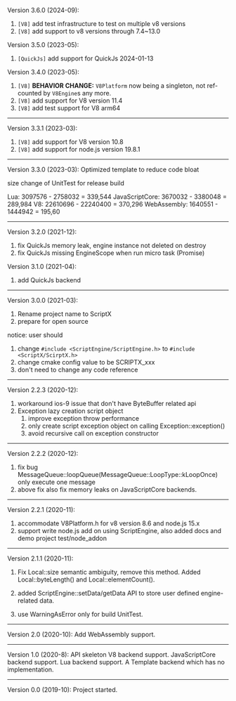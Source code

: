 Version 3.6.0 (2024-09):
1. `[V8]` add test infrastructure to test on multiple v8 versions
2. `[V8]` add support to v8 versions through 7.4~13.0

Version 3.5.0 (2023-05):
1. `[QuickJs]` add support for QuickJs 2024-01-13

Version 3.4.0 (2023-05):
1. `[V8]` **BEHAVIOR CHANGE:** `V8Platform` now being a singleton, not ref-counted by `V8Engine`s any more.
2. `[V8]` add support for V8 version 11.4
3. `[V8]` add test support for V8 arm64

---
Version 3.3.1 (2023-03):
1. `[V8]` add support for V8 version 10.8
2. `[V8]` add support for node.js version 19.8.1

---
Version 3.3.0 (2023-03):
Optimized template to reduce code bloat

size change of UnitTest for release build

Lua: 3097576 - 2758032 = 339,544
JavaScriptCore: 3670032 - 3380048 = 289,984
V8: 22610696 - 22240400 = 370,296
WebAssembly: 1640551 - 1444942 = 195,60

---
Version 3.2.0 (2021-12):
1. fix QuickJs memory leak, engine instance not deleted on destroy
2. fix QuickJs missing EngineScope when run micro task (Promise)

Version 3.1.0 (2021-04):
1. add QuickJs backend

---

Version 3.0.0 (2021-03):
1. Rename project name to ScriptX
2. prepare for open source

notice: user should
1. change `#include <ScriptEngine/ScriptEngine.h>` to `#include <ScriptX/ScirptX.h>`
2. change cmake config value to be SCRIPTX_xxx
3. don't need to change any code reference

---
Version 2.2.3 (2020-12):
1. workaround ios-9 issue that don't have ByteBuffer related api
2. Exception lazy creation script object
    1. improve exception throw performance
    2. only create script exception object on calling Exception::exception()
    3. avoid recursive call on exception constructor

---

Version 2.2.2 (2020-12):
1. fix bug MessageQueue::loopQueue(MessageQueue::LoopType::kLoopOnce) only execute one message
2. above fix also fix memory leaks on JavaScriptCore backends.

---
Version 2.2.1 (2020-11):
1. accommodate V8Platform.h for v8 version 8.6 and node.js 15.x
2. support write node.js add on using ScriptEngine, also added docs and demo project test/node_addon

---
Version 2.1.1 (2020-11):
1. Fix Local<ByteBuffer>::size semantic ambiguity, remove this method.
Added Local<ByteBuffer>::byteLength() and Local<ByteBuffer>::elementCount().

2. added ScriptEngine::setData/getData API to store user defined engine-related data.

3. use WarningAsError only for build UnitTest.

---
Version 2.0 (2020-10):
Add WebAssembly support.

---
Version 1.0 (2020-8):
API skeleton
V8 backend support.
JavaScriptCore backend support.
Lua backend support.
A Template backend which has no implementation.

---
Version 0.0 (2019-10):
Project started.

